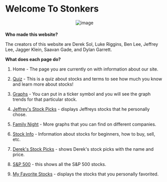 # Welcome To Stonkers

<html>
<head>
    <title>Center Image</title>
    <style>
        .center {
            display: flex;
            justify-content: center;
            margin-bottom: 20px;
        }
    </style>
</head>
<body>
    <div class="center">
        <img src="https://github.com/DerekSol/Tera/assets/111466901/0d696cc7-16a4-4830-b7b9-4a8f09b4c6a4" alt="image">
    </div>
</body>
</html>


<b>Who made this website?</b>

The creators of this website are Derek Sol, Luke Riggins, Ben Lee, Jeffrey Lee, Jagger Klein, Saavan Gade, and Dylan Garrett.

<b>What does each page do?</b>

1. Home - The page you are currently on with information about our site.

2. <a href="/Stonkers-Frontend/housing">Quiz</a> - This is a quiz about stocks and terms to see how much you know and learn more about stocks!

3. <a href="/Stonkers-Frontend/food">Graphs</a> - You can put in a ticker symbol and you will see the graph trends for that particular stock.

4. <a href="/Stonkers-Frontend/activities">Jeffrey's Stock Picks</a> - displays Jeffreys stocks that he personally chose.

5. <a href="/Stonkers-Frontend/Family-Night">Family Night</a> - More graphs that you can find on different companies.

6. <a href="/Stonkers-Frontend/gallery">Stock Info</a> - Information about stocks for beginners, how to buy, sell, etc.

7. <a href="/Stonkers-Frontend/stockprice">Derek's Stock Picks</a> - shows Derek's stock picks with the name and price.

8. <a href="/Stonkers-Frontend/S&P500">S&P 500</a> - this shows all the S&P 500 stocks.

9. <a href="/Stonkers-Frontend/favorites">My Favorite Stocks</a> - displays the stocks that you personally favorited.


